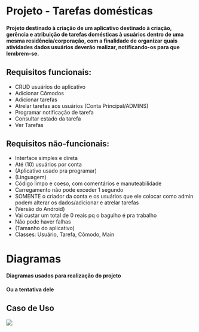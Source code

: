# Projeto - Tarefas domésticas
#### Projeto destinado à criação de um aplicativo destinado à criação, gerência e atribuição de tarefas domésticas à usuários dentro de uma mesma residência/corporação, com a finalidade de organizar quais atividades dados usuários deverão realizar, notificando-os para que lembrem-se.
## Requisitos funcionais:
- CRUD usuários do aplicativo
- Adicionar Cômodos
- Adicionar tarefas
- Atrelar tarefas aos usuários (Conta Principal/ADMINS)
- Programar notificação de tarefa
- Consultar estado da tarefa
- Ver Tarefas

## Requisitos não-funcionais:
- Interface simples e direta
- Até (10) usuários por conta
- (Aplicativo usado pra programar)
- (Linguagem)
- Código limpo e coeso, com comentários e manuteabilidade
- Carregamento não pode exceder 1 segundo
- SOMENTE o criador da conta e os usuários que ele colocar como admin podem alterar os dados/adicionar e atrelar tarefas
- (Versão do Android)
- Vai custar um total de 0 reais pq o bagulho é pra trabalho
- Não pode haver falhas
- (Tamanho do aplicativo)
- Classes: Usuário, Tarefa, Cômodo, Main

# Diagramas
#### Diagramas usados para realização do projeto
#### Ou a tentativa dele
## Caso de Uso
<img src="https://github.com/deveju/tarefas-domesticas/assets/117952692/0ded3ab4-1141-4e4d-bc5b-59604f45f2f6"></img>


